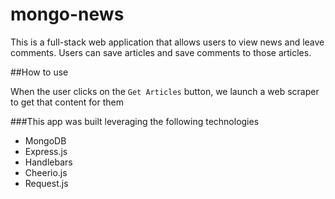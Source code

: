 # mongo-news

This is a full-stack web application that allows users to view news and leave comments. Users can save articles and save comments to those articles. 


##How to use 

When the user clicks on the    `Get Articles` button, we launch a web scraper to get that content for them 

###This app was built leveraging the following technologies 
* MongoDB
* Express.js
* Handlebars 
* Cheerio.js 
* Request.js 